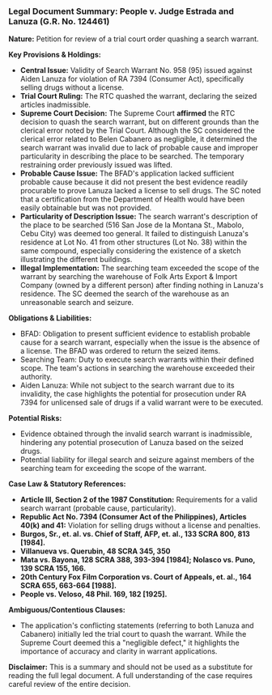 ### Legal Document Summary: People v. Judge Estrada and Lanuza (G.R. No. 124461)

**Nature:** Petition for review of a trial court order quashing a search warrant.

**Key Provisions & Holdings:**

*   **Central Issue:** Validity of Search Warrant No. 958 (95) issued against Aiden Lanuza for violation of RA 7394 (Consumer Act), specifically selling drugs without a license.
*   **Trial Court Ruling:** The RTC quashed the warrant, declaring the seized articles inadmissible.
*   **Supreme Court Decision:** The Supreme Court **affirmed** the RTC decision to quash the search warrant, but on different grounds than the clerical error noted by the Trial Court. Although the SC considered the clerical error related to Belen Cabanero as negligible, it determined the search warrant was invalid due to lack of probable cause and improper particularity in describing the place to be searched. The temporary restraining order previously issued was lifted.
*   **Probable Cause Issue:** The BFAD's application lacked sufficient probable cause because it did not present the best evidence readily procurable to prove Lanuza lacked a license to sell drugs. The SC noted that a certification from the Department of Health would have been easily obtainable but was not provided.
*   **Particularity of Description Issue:** The search warrant's description of the place to be searched (516 San Jose de la Montana St., Mabolo, Cebu City) was deemed too general. It failed to distinguish Lanuza's residence at Lot No. 41 from other structures (Lot No. 38) within the same compound, especially considering the existence of a sketch illustrating the different buildings.
*   **Illegal Implementation:** The searching team exceeded the scope of the warrant by searching the warehouse of Folk Arts Export & Import Company (owned by a different person) after finding nothing in Lanuza's residence. The SC deemed the search of the warehouse as an unreasonable search and seizure.

**Obligations & Liabilities:**

*   BFAD: Obligation to present sufficient evidence to establish probable cause for a search warrant, especially when the issue is the absence of a license. The BFAD was ordered to return the seized items.
*   Searching Team: Duty to execute search warrants within their defined scope. The team's actions in searching the warehouse exceeded their authority.
*   Aiden Lanuza: While not subject to the search warrant due to its invalidity, the case highlights the potential for prosecution under RA 7394 for unlicensed sale of drugs if a valid warrant were to be executed.

**Potential Risks:**

*   Evidence obtained through the invalid search warrant is inadmissible, hindering any potential prosecution of Lanuza based on the seized drugs.
*   Potential liability for illegal search and seizure against members of the searching team for exceeding the scope of the warrant.

**Case Law & Statutory References:**

*   **Article III, Section 2 of the 1987 Constitution:** Requirements for a valid search warrant (probable cause, particularity).
*   **Republic Act No. 7394 (Consumer Act of the Philippines), Articles 40(k) and 41:** Violation for selling drugs without a license and penalties.
*   **Burgos, Sr., et. al. vs. Chief of Staff, AFP, et. al., 133 SCRA 800, 813 [1984].**
*   **Villanueva vs. Querubin, 48 SCRA 345, 350**
*   **Mata vs. Bayona, 128 SCRA 388, 393-394 [1984]; Nolasco vs. Puno, 139 SCRA 155, 166.**
*   **20th Century Fox Film Corporation vs. Court of Appeals, et. al., 164 SCRA 655, 663-664 [1988].**
*   **People vs. Veloso, 48 Phil. 169, 182 [1925].**

**Ambiguous/Contentious Clauses:**

*   The application's conflicting statements (referring to both Lanuza and Cabanero) initially led the trial court to quash the warrant. While the Supreme Court deemed this a "negligible defect," it highlights the importance of accuracy and clarity in warrant applications.

**Disclaimer:** This is a summary and should not be used as a substitute for reading the full legal document. A full understanding of the case requires careful review of the entire decision.
